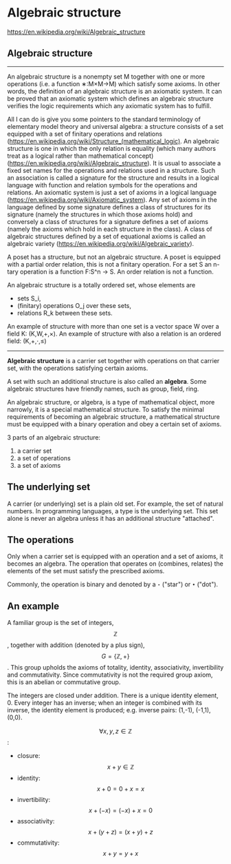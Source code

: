 # Algebraic structure

https://en.wikipedia.org/wiki/Algebraic_structure

## Algebraic structure

---
An algebraic structure is a nonempty set M together with one or more operations (i.e. a function ∗:M×M→M) which satisfy some axioms. In other words, the definition of an algebraic structure is an axiomatic system. It can be proved that an axiomatic system which defines an algebraic structure verifies the logic requirements which any axiomatic system has to fulfill.


All I can do is give you some pointers to the standard terminology of elementary model theory and universal algebra: a structure consists of a set equipped with a set of finitary operations and relations (https://en.wikipedia.org/wiki/Structure_(mathematical_logic). An algebraic structure is one in which the only relation is equality (which many authors treat as a logical rather than mathematical concept) (https://en.wikipedia.org/wiki/Algebraic_structure). It is usual to associate a fixed set names for the operations and relations used in a structure. Such an association is called a signature for the structure and results in a logical language with function and relation symbols for the operations and relations. An axiomatic system is just a set of axioms in a logical language (https://en.wikipedia.org/wiki/Axiomatic_system). Any set of axioms in the language defined by some signature defines a class of structures for its signature (namely the structures in which those axioms hold) and conversely a class of structures for a signature defines a set of axioms (namely the axioms which hold in each structure in the class). A class of algebraic structures defined by a set of equational axioms is called an algebraic variety (https://en.wikipedia.org/wiki/Algebraic_variety).


A poset has a structure, but not an algebraic structure. A poset is equipped with a partial order relation, this is not a finitary operation. For a set S an n-tary operation is a function F:S^n → S. An order relation is not a function.



An algebraic structure is a totally ordered set, whose elements are
- sets S_i,
- (finitary) operations O_j over these sets,
- relations R_k between these sets.

An example of structure with more than one set is a vector space W over a field K: (K,W,+,×).
An example of structure with also a relation is an ordered field:  (K,+,⋅,≤)


---

**Algebraic structure** is a carrier set together with operations on that carrier set, with the operations satisfying certain axioms.

A set with such an additional structure is also called an **algebra**. Some algebraic structures have friendly names, such as group, field, ring.

An algebraic structure, or algebra, is a type of mathematical object, more narrowly, it is a special mathematical structure. To satisfy the minimal requirements of becoming an algebraic structure, a mathematical structure must be equipped with a binary operation and obey a certain set of axioms.

3 parts of an algebraic structure:
1. a carrier set
2. a set of operations
3. a set of axioms


## The underlying set

A carrier (or underlying) set is a plain old set. For example, the set of natural numbers. In programming languages, a type is the underlying set. This set alone is never an algebra unless it has an additional structure "attached".


## The operations

Only when a carrier set is equipped with an operation and a set of axioms, it becomes an algebra. The operation that operates on (combines, relates) the elements of the set must satisfy the prescribed axioms.

Commonly, the operation is binary and denoted by a `⋆` ("star") or `•` ("dot").

## An example

A familiar group is the set of integers, $$\mathbb{Z}$$, together with addition (denoted by a plus sign), $$G = \{ \mathbb{Z}, +\}$$. This group upholds the axioms of totality, identity, associativity, invertibility and commutativity. Since commutativity is not the required group axiom, this is an abelian or commutative group.

The integers are closed under addition. There is a unique identity element, 0. Every integer has an inverse; when an integer is combined with its inverse, the identity element is produced; e.g. inverse pairs: (1,-1), (-1,1), (0,0).

$$\forall x,y,z \in \mathbb{Z}$$:
- closure: $$x+y \in \mathbb{Z}$$
- identity: $$x+0 = 0+x = x$$
- invertibility: $$x+(-x) = (-x) + x = 0$$
- associativity: $$x+(y+z) = (x+y)+z$$
- commutativity: $$x+y = y+x$$
